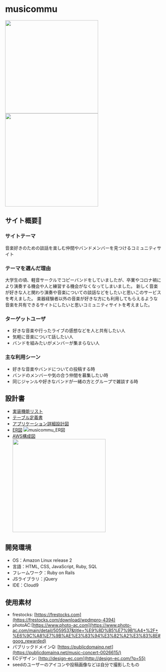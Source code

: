 # musicommu
  <img src="https://github.com/nabe95/musicommu/assets/143795237/a8f37621-2297-4215-937c-2d37ad35529c" height="300">
  <img src="https://github.com/nabe95/musicommu/assets/143795237/d33524c9-88cf-4690-a2a9-acdb1a5dc048" height="300">

## サイト概要🥁
### サイトテーマ
音楽好きのための談話を楽しむ仲間やバンドメンバーを見つけるコミュニティサイト
​
### テーマを選んだ理由
大学生の頃、軽音サークルでコピーバンドをしていましたが、卒業やコロナ禍により演奏する機会や人と練習する機会がなくなってしまいました。
新しく音楽が好きな人と関わり演奏や音楽についての談話などをしたいと思いこのサービスを考えました。
楽器経験者以外の音楽が好きな方にも利用してもらえるような音楽を共有できるサイトにしたいと思いコミュニティサイトを考えました。
​
### ターゲットユーザ
- 好きな音楽や行ったライブの感想などを人と共有したい人
- 気軽に音楽について話したい人
- バンドを組みたいがメンバーが集まらない人
​
### 主な利用シーン
- 好きな音楽やバンドについての投稿する時
- バンドのメンバーや気の合う仲間を募集したい時
- 同じジャンルや好きなバンドが一緒の方とグループで雑談する時

## 設計書
- [実装機能リスト](https://docs.google.com/spreadsheets/d/1x1ill3eqfte-8SZHkISl9I4pbArrTM_blnp04PXZ_Ec/edit?usp=sharing)
- [テーブル定義書](https://docs.google.com/spreadsheets/d/1ZS1GIwJXYXZVv02q2vwgRq-zllDCaU58nzXX6eeNL2I/edit?usp=sharing)
- [アプリケーション詳細設計図](https://docs.google.com/spreadsheets/d/1PKpQmcJGojPdSLLADmQCqHjsxsSYP4GIhP-4d8wjc2o/edit?usp=sharing)
- [ER図](https://drive.google.com/file/d/1mpdVLah8i3HdgWfB9jxXqrhgSNiQ8R92/view?usp=sharing)
  ![musicommu_ER図](https://github.com/nabe95/musicommu/assets/143795237/2bbe85a3-beb9-4bbc-8320-4693e595c45a)
- [AWS構成図](https://drive.google.com/file/d/1Q9fnOmGnAlPFItfhfain88KmgOsdKQrX/view?usp=sharing)<br>
  <img src="https://github.com/nabe95/musicommu/assets/143795237/4a5d2f42-d0ef-4bf3-9843-8273493ce4e9" width="300">

## 開発環境
- OS：Amazon Linux release 2
- 言語：HTML, CSS, JavaScript, Ruby, SQL
- フレームワーク：Ruby on Rails
- JSライブラリ：jQuery
- IDE：Cloud9
​
## 使用素材
- frestocks: [https://frestocks.com](https://frestocks.com/download/wpdmpro-4394)
- photoAC:[https://www.photo-ac.com](https://www.photo-ac.com/main/detail/5059537&title=%E9%8D%B5%E7%9B%A4+%2F+%E6%9C%A8%E7%9B%AE%E3%83%94%E3%82%A2%E3%83%8E#goog_rewarded)
- パブリックドメインQ: [https://publicdomainq.net](https://publicdomainq.net/music-concert-0026615/)
- ECデザイン: [http://design-ec.com](http://design-ec.com/?p=55)
- seedのユーザーのアイコンや投稿画像などは自分で撮影したもの